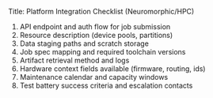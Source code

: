 Title: Platform Integration Checklist (Neuromorphic/HPC)
1) API endpoint and auth flow for job submission
2) Resource description (device pools, partitions)
3) Data staging paths and scratch storage
4) Job spec mapping and required toolchain versions
5) Artifact retrieval method and logs
6) Hardware context fields available (firmware, routing, ids)
7) Maintenance calendar and capacity windows
8) Test battery success criteria and escalation contacts
